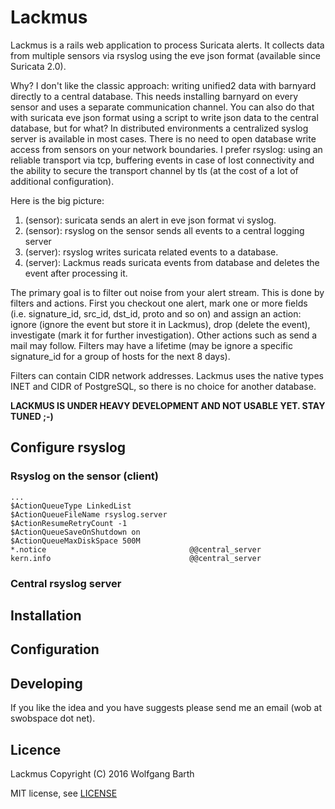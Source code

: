 Lackmus
=======

Lackmus is a rails web application to process Suricata alerts. It collects
data from multiple sensors via rsyslog using the eve json format (available
since Suricata 2.0). 

Why? I don't like the classic approach: writing unified2 data with barnyard
directly to a central database. This needs installing barnyard on every sensor
and uses a separate communication channel. You can also do that with suricata
eve json format using a script to write json data to the central database, but
for what? In distributed environments a centralized syslog server is available 
in most cases. There is no need to open database write access from sensors on
your network boundaries. I prefer rsyslog: using an reliable transport via 
tcp, buffering events in case of lost connectivity and the ability to secure
the transport channel by tls (at the cost of a lot of additional configuration).

Here is the big picture:

1. (sensor): suricata sends an alert in eve json format vi syslog.
2. (sensor): rsyslog on the sensor sends all events to a central logging server
3. (server): rsyslog writes suricata related events to a database.
4. (server): Lackmus reads suricata events from database and deletes the
             event after processing it.

The primary goal is to filter out noise from your alert stream. This is done
by filters and actions. First you checkout one alert, mark one or more fields
(i.e. signature\_id, src\_id, dst\_id, proto and so on) and assign an action:
ignore (ignore the event but store it in Lackmus), drop (delete the event),
investigate (mark it for further investigation). Other actions such as send
a mail may follow. Filters may have a lifetime (may be ignore a specific 
signature\_id for a group of hosts for the next 8 days).

Filters can contain CIDR network addresses. Lackmus uses the native 
types INET and CIDR of PostgreSQL, so there is no choice for another
database.

**LACKMUS IS UNDER HEAVY DEVELOPMENT AND NOT USABLE YET. STAY TUNED ;-)**

Configure rsyslog
-----------------

### Rsyslog on the sensor (client)


```code
...
$ActionQueueType LinkedList
$ActionQueueFileName rsyslog.server
$ActionResumeRetryCount -1
$ActionQueueSaveOnShutdown on
$ActionQueueMaxDiskSpace 500M
*.notice                                @@central_server
kern.info                               @@central_server
```

### Central rsyslog server

Installation
-------------

Configuration
-------------

Developing
----------

If you like the idea and you have suggests please send me an email (wob at swobspace dot net).

Licence
-------

Lackmus Copyright (C) 2016  Wolfgang Barth

MIT license, see [LICENSE](LICENSE)

